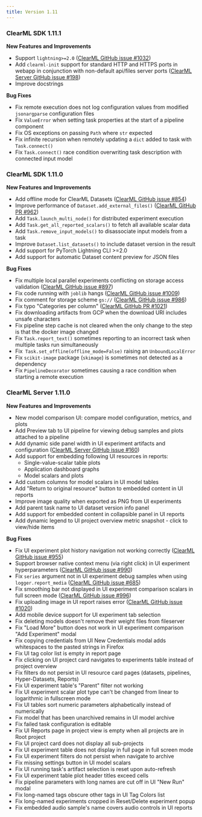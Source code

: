 ```yaml
---
title: Version 1.11
---
```


### ClearML SDK 1.11.1 

**New Features and Improvements**
* Support `lightning>=2.0` ([ClearML GitHub issue #1032](https://github.com/allegroai/clearml/issues/1032))
* Add `clearml-init` support for standard HTTP and HTTPS ports in webapp in conjunction with non-default api/files server ports
  ([ClearML Server GitHub issue #198](https://github.com/allegroai/clearml-server/issues/198))
* Improve docstrings

**Bug Fixes**
* Fix remote execution does not log configuration values from modified `jsonargparse` configuration files
* Fix `ValueError` when setting task properties at the start of a pipeline component
* Fix OS exceptions on passing `Path` where `str` expected
* Fix infinite recursion when remotely updating a `dict` added to task with `Task.connect()`
* Fix `Task.connect()` race condition overwriting task description with connected input model

### ClearML SDK 1.11.0

**New Features and Improvements**
* Add offline mode for ClearML Datasets ([ClearML GitHub issue #854](https://github.com/allegroai/clearml/issues/854))
* Improve performance of `Dataset.add_external_files()` ([ClearML GitHub PR #962](https://github.com/allegroai/clearml/pull/962))
* Add `Task.launch_multi_node()` for distributed experiment execution
* Add `Task.get_all_reported_scalars()` to fetch all available scalar data
* Add `Task.remove_input_models()` to disassociate input models from a task
* Improve `Dataset.list_datasets()` to include dataset version in the result
* Add support for PyTorch Lightning CLI >=2.0
* Add support for automatic Dataset content preview for JSON files

**Bug Fixes**
* Fix multiple local parallel experiments conflicting on storage access validation ([ClearML GitHub issue #897](https://github.com/allegroai/clearml/issues/897))
* Fix code running with `joblib` hangs ([ClearML GitHub issue #1009](https://github.com/allegroai/clearml/issues/1009))
* Fix comment for storage scheme `gs://` ([ClearML GitHub issue #986](https://github.com/allegroai/clearml/issues/986))
* Fix typo "Categories per column" ([ClearML GitHub PR #1021](https://github.com/allegroai/clearml/pull/1021))
* Fix downloading artifacts from GCP when the download URI includes unsafe characters
* Fix pipeline step cache is not cleared when the only change to the step is that the docker image changed
* Fix `Task.report_text()` sometimes reporting to an incorrect task when multiple tasks run simultaneously
* Fix` Task.set_offline(offline_mode=False)` raising an `UnboundLocalError`
* Fix `scikit-image` package (`skimage`) is sometimes not detected as a dependency
* Fix `PipelineDecorator` sometimes causing a race condition when starting a remote execution

### ClearML Server 1.11.0


**New Features and Improvements**  
* New model comparison UI: compare model configuration, metrics, and plots
* Add Preview tab to UI pipeline for viewing debug samples and plots attached to a pipeline
* Add dynamic side panel width in UI experiment artifacts and configuration ([ClearML Server GitHub issue #160](https://github.com/allegroai/clearml-server/issues/160))
* Add support for embedding following UI resources in reports:
  * Single-value-scalar table plots
  * Application dashboard graphs
  * Model scalars and plots
* Add custom columns for model scalars in UI model tables
* Add "Return to original resource" button to embedded content in UI reports
* Improve image quality when exported as PNG from UI experiments
* Add parent task name to UI dataset version info panel
* Add support for embedded content in collapsible panel in UI reports
* Add dynamic legend to UI project overview metric snapshot - click to view/hide items 

**Bug Fixes**

* Fix UI experiment plot history navigation not working correctly ([ClearML GitHub issue #955](https://github.com/allegroai/clearml/issues/955))
* Support browser native context menu (via right click) in UI experiment hyperparameters ([ClearML GitHub issue #990](https://github.com/allegroai/clearml/issues/990))
* Fix `series` argument not in UI experiment debug samples when using `logger.report_media` ([ClearML GitHub issue #685](https://github.com/allegroai/clearml/issues/685))
* Fix smoothing bar not displayed in UI experiment comparison scalars in full screen mode ([ClearML GitHub issue #996](https://github.com/allegroai/clearml/issues/996))
* Fix uploading image in UI report raises error ([ClearML GitHub issue #1020](https://github.com/allegroai/clearml/issues/1020))
* Add mobile device support for UI experiment tab selection
* Fix deleting models doesn't remove their weight files from fileserver
* Fix "Load More" button does not work in UI experiment comparison "Add Experiment" modal
* Fix copying credentials from UI New Credentials modal adds whitespaces to the pasted strings in Firefox
* Fix UI tag color list is empty in report page
* Fix clicking on UI project card navigates to experiments table instead of project overview
* Fix filters do not persist in UI resource card pages (datasets, pipelines, Hyper-Datasets, Reports)
* Fix UI experiment table's "Parent" filter not working
* Fix UI experiment scalar plot type can't be changed from linear to logarithmic in fullscreen mode
* Fix UI tables sort numeric parameters alphabetically instead of numerically
* Fix model that has been unarchived remains in UI model archive
* Fix failed task configuration is editable
* Fix UI Reports page in project view is empty when all projects are in Root project
* Fix UI project card does not display all sub-projects
* Fix UI experiment table does not display in full page in full screen mode
* Fix UI experiment filters do not persist when navigate to archive
* Fix missing settings button in UI model scalars
* Fix UI running task's artifact selection is reset upon auto-refresh
* Fix UI experiment table plot header titles exceed cells
* Fix pipeline parameters with long names are cut off in UI "New Run" modal
* Fix long-named tags obscure other tags in UI Tag Colors list
* Fix long-named experiments cropped in Reset/Delete experiment popup
* Fix embedded audio sample's name covers audio controls in UI reports
 
